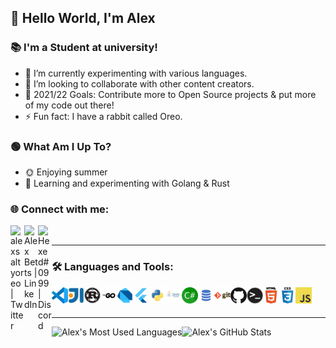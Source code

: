 ## 👋 Hello World, I'm Alex 

### 📚 I'm a Student at university!
- 🌱 I’m currently experimenting with various languages.
- 👯 I’m looking to collaborate with other content creators.
- 🥅 2021/22 Goals: Contribute more to Open Source projects & put more of my code out there!
- ⚡ Fun fact: I have a rabbit called Oreo.

### 🟢 What Am I Up To?
- 🌞 Enjoying summer
- 🧪 Learning and experimenting with Golang & Rust

### 🌐 Connect with me:
[<img align="left" title="@alexsaltyoreo" alt="alexsaltyoreo | Twitter" width="22px" src="https://cdn.jsdelivr.net/npm/simple-icons@v3/icons/twitter.svg" />][twitter]
[<img align="left" title="Alex Betts @ LinkedIn" alt="Alex Betts | LinkedIn" width="22px" src="https://cdn.jsdelivr.net/npm/simple-icons@v3/icons/linkedin.svg" />][linkedin]
[<img align="left" title="Hexed#0999 @ Discord" alt="Hexed#0999 | Discord" width="22px" src="https://cdn.jsdelivr.net/npm/simple-icons@3.6.1/icons/discord.svg" />][discord]

<br />

---

### 🛠️ Languages and Tools:

[<img align="left" title="Visual Studio Code" alt="Visual Studio Code" width="26px" src="https://raw.githubusercontent.com/github/explore/80688e429a7d4ef2fca1e82350fe8e3517d3494d/topics/visual-studio-code/visual-studio-code.png" />][google]
[<img align="left" title="IntelliJ" alt="IntelliJ" width="26px" src="https://raw.githubusercontent.com/devicons/devicon/master/icons/intellij/intellij-original.svg" />][google]
[<img align="left" title="Rust" alt="Rust" width="26px" src="https://raw.githubusercontent.com/github/explore/80688e429a7d4ef2fca1e82350fe8e3517d3494d/topics/rust/rust.png" />][google]
[<img align="left" title="Go" alt="Go" width="26px" src="https://raw.githubusercontent.com/github/explore/80688e429a7d4ef2fca1e82350fe8e3517d3494d/topics/go/go.png" />][google]
[<img align="left" title="Dart" alt="Dart" width="26px" src="https://raw.githubusercontent.com/github/explore/80688e429a7d4ef2fca1e82350fe8e3517d3494d/topics/dart/dart.png" />][google]
[<img align="left" title="Flutter" alt="Flutter" width="26px" src="https://raw.githubusercontent.com/github/explore/80688e429a7d4ef2fca1e82350fe8e3517d3494d/topics/flutter/flutter.png" />][google]
[<img align="left" title="Python" alt="Python" width="26px" src="https://raw.githubusercontent.com/github/explore/80688e429a7d4ef2fca1e82350fe8e3517d3494d/topics/python/python.png" />][google]
[<img align="left" title="Java" alt="Java" width="26px" src="https://raw.githubusercontent.com/github/explore/80688e429a7d4ef2fca1e82350fe8e3517d3494d/topics/java/java.png" />][google]
[<img align="left" title="CSharp" alt="CSharp" width="26px" src="https://raw.githubusercontent.com/github/explore/80688e429a7d4ef2fca1e82350fe8e3517d3494d/topics/csharp/csharp.png" />][google]
[<img align="left" title="SQL" alt="SQL" width="26px" src="https://raw.githubusercontent.com/github/explore/80688e429a7d4ef2fca1e82350fe8e3517d3494d/topics/sql/sql.png" />][google]
[<img align="left" title="Git" alt="Git" width="26px" src="https://raw.githubusercontent.com/github/explore/80688e429a7d4ef2fca1e82350fe8e3517d3494d/topics/git/git.png" />][google]
[<img align="left" title="GitHub" alt="GitHub" width="26px" src="https://raw.githubusercontent.com/github/explore/78df643247d429f6cc873026c0622819ad797942/topics/github/github.png" />][google]
[<img align="left" title="Terminal" alt="Terminal" width="26px" src="https://raw.githubusercontent.com/github/explore/80688e429a7d4ef2fca1e82350fe8e3517d3494d/topics/terminal/terminal.png" />][google]
[<img align="left" title="HTML5" alt="HTML5" width="26px" src="https://raw.githubusercontent.com/github/explore/80688e429a7d4ef2fca1e82350fe8e3517d3494d/topics/html/html.png" />][google]
[<img align="left" title="CSS" alt="CSS3" width="26px" src="https://raw.githubusercontent.com/github/explore/80688e429a7d4ef2fca1e82350fe8e3517d3494d/topics/css/css.png" />][google]
[<img align="left" title="JavaScript" alt="JavaScript" width="26px" src="https://raw.githubusercontent.com/github/explore/80688e429a7d4ef2fca1e82350fe8e3517d3494d/topics/javascript/javascript.png" />][google]

<br />
<br />

---

<img align="left" alt="Alex's Most Used Languages" src="https://github-readme-stats.vercel.app/api/top-langs/?username=hexbun&layout=compact&title_color=fff&icon_color=79ff97&text_color=9f9f9f&bg_color=151515" />
<img align="left" alt="Alex's GitHub Stats" src="https://github-readme-stats.vercel.app/api/?username=hexbun&show_icons=true&title_color=fff&icon_color=79ff97&text_color=9f9f9f&bg_color=151515" />

[twitter]: https://twitter.com/alexsaltyoreo
[linkedin]: https://www.linkedin.com/in/alex-betts-1a98b9167
[discord]: https://www.google.com/search?q=Hexed%230999+on+discord
[google]: https://www.google.com

